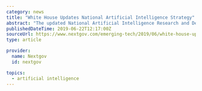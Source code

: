 ```yaml
---
category: news
title: "White House Updates National Artificial Intelligence Strategy"
abstract: "The updated National Artificial Intelligence Research and Development Strategic Plan adds an additional priority to the seven outlined in the plan from the Obama administration. Three years after the release of the initial National Artificial Intelligence ..."
publishedDateTime: 2019-06-22T12:17:00Z
sourceUrl: https://www.nextgov.com/emerging-tech/2019/06/white-house-updates-national-artificial-intelligence-strategy/157922/
type: article

provider:
  name: Nextgov
  id: nextgov

topics:
  - artificial intelligence
---
```

